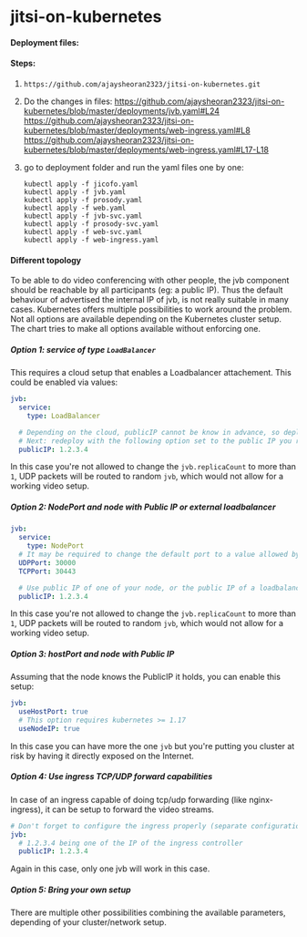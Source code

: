 # jitsi-on-kubernetes

#### Deployment files:

#### Steps:
1. `https://github.com/ajaysheoran2323/jitsi-on-kubernetes.git`
2. Do the changes in files:
    https://github.com/ajaysheoran2323/jitsi-on-kubernetes/blob/master/deployments/jvb.yaml#L24
    https://github.com/ajaysheoran2323/jitsi-on-kubernetes/blob/master/deployments/web-ingress.yaml#L8
    https://github.com/ajaysheoran2323/jitsi-on-kubernetes/blob/master/deployments/web-ingress.yaml#L17-L18
    

3. go to deployment folder and run the yaml files one by one:
   ```
   kubectl apply -f jicofo.yaml
   kubectl apply -f jvb.yaml
   kubectl apply -f prosody.yaml
   kubectl apply -f web.yaml
   kubectl apply -f jvb-svc.yaml
   kubectl apply -f prosody-svc.yaml
   kubectl apply -f web-svc.yaml
   kubectl apply -f web-ingress.yaml
   ```

#### Different topology

To be able to do video conferencing with other people, the jvb component should be reachable by all participants (eg: a public IP).
Thus the default behaviour of advertised the internal IP of jvb, is not really suitable in many cases.
Kubernetes offers multiple possibilities to work around the problem. Not all options are available depending on the Kubernetes cluster setup.
The chart tries to make all options available without enforcing one.

##### Option 1: service of type `LoadBalancer`

This requires a cloud setup that enables a Loadbalancer attachement.
This could be enabled via values:

```yaml
jvb:
  service:
    type: LoadBalancer

  # Depending on the cloud, publicIP cannot be know in advance, so deploy first, without the next option.
  # Next: redeploy with the following option set to the public IP you retrieved from the API.
  publicIP: 1.2.3.4
```

In this case you're not allowed to change the `jvb.replicaCount` to more than `1`, UDP packets will be routed to random `jvb`, which would not allow for a working video setup.

##### Option 2: NodePort and node with Public IP or external loadbalancer

```yaml
jvb:
  service:
    type: NodePort
  # It may be required to change the default port to a value allowed by Kubernetes (30000-32768)
  UDPPort: 30000
  TCPPort: 30443

  # Use public IP of one of your node, or the public IP of a loadbalancer in front of the nodes
  publicIP: 1.2.3.4
```

In this case you're not allowed to change the `jvb.replicaCount` to more than `1`, UDP packets will be routed to random `jvb`, which would not allow for a working video setup.

##### Option 3: hostPort and node with Public IP

Assuming that the node knows the PublicIP it holds, you can enable this setup:

```yaml
jvb:
  useHostPort: true
  # This option requires kubernetes >= 1.17
  useNodeIP: true
```

In this case you can have more the one `jvb` but you're putting you cluster at risk by having it directly exposed on the Internet.

##### Option 4: Use ingress TCP/UDP forward capabilities

In case of an ingress capable of doing tcp/udp forwarding (like nginx-ingress), it can be setup to forward the video streams.

```yaml
# Don't forget to configure the ingress properly (separate configuration)
jvb:
  # 1.2.3.4 being one of the IP of the ingress controller
  publicIP: 1.2.3.4

```

Again in this case, only one jvb will work in this case.

##### Option 5: Bring your own setup

There are multiple other possibilities combining the available parameters, depending of your cluster/network setup.
